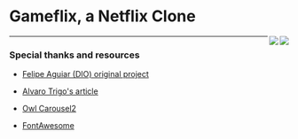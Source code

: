 # Gameflix, a Netflix Clone

<img align="right" src="https://github.com/erika-freitas/gameflix/blob/main/img/gameflix-preview_01.gif?raw=true"/>

<img align="right" src="https://github.com/erika-freitas/gameflix/blob/main/img/gameflix-preview_02.gif?raw=true"/>

---
### Special thanks and resources

- [Felipe Aguiar (DIO) original project](https://github.com/felipeAguiarCode/netflix-clone)

- [Alvaro Trigo's article](https://alvarotrigo.com/blog/background-video-css/)

- [Owl Carousel2](https://owlcarousel2.github.io/OwlCarousel2/index.html)

- [FontAwesome](https://fontawesome.com/)

